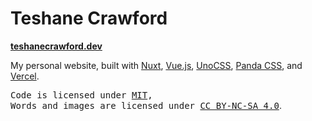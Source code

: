 # Teshane Crawford

**[teshanecrawford.dev](https://teshanecrawford.dev)**

My personal website, built with [Nuxt](https://nuxt.com/), [Vue.js](https://vuejs.org/), [UnoCSS](https://unocss.dev), [Panda CSS](https://panda-css.com/), and [Vercel](https://www.vercel.com/).
<br>

<samp>Code is licensed under <a href='./LICENSE'>MIT</a>,<br> Words and images are licensed under <a href='https://creativecommons.org/licenses/by-nc-sa/4.0/'>CC BY-NC-SA 4.0</a></samp>.